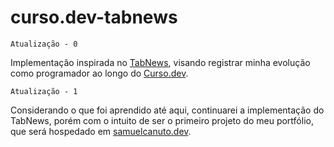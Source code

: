 # curso.dev-tabnews

`Atualização - 0`

Implementação inspirada no [TabNews](tabnews.com.br), visando registrar minha evolução como programador ao longo do [Curso.dev](curso.dev).

`Atualização - 1`

Considerando o que foi aprendido até aqui, continuarei a implementação do TabNews, porém com o intuito de ser o primeiro projeto do meu portfólio, que será hospedado em [samuelcanuto.dev](samuelcanuto.dev).
